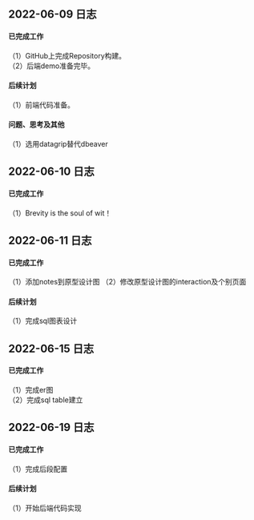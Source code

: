 ## 2022-06-09 日志
#### 已完成工作   
（1）GitHub上完成Repository构建。  
（2）后端demo准备完毕。  
#### 后续计划  
（1）前端代码准备。  
#### 问题、思考及其他  
（1）选用datagrip替代dbeaver
## 2022-06-10 日志
#### 已完成工作
（1）Brevity is the soul of wit！  
  
## 2022-06-11 日志
#### 已完成工作
（1）添加notes到原型设计图
（2）修改原型设计图的interaction及个别页面
#### 后续计划
（1）完成sql图表设计  

## 2022-06-15 日志
#### 已完成工作
（1）完成er图  
（2）完成sql table建立  

## 2022-06-19 日志
#### 已完成工作
（1）完成后段配置  
#### 后续计划
（1）开始后端代码实现  


